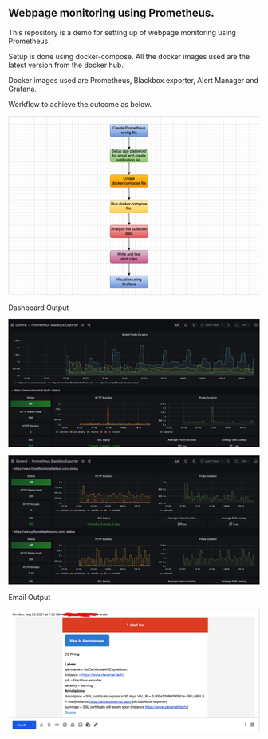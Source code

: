 ## Webpage monitoring using Prometheus.

This repository is a demo for setting up of webpage monitoring using Prometheus.

Setup is done using docker-compose. All the docker images used are the latest version from the docker hub.

Docker images used are Prometheus, Blackbox exporter, Alert Manager and Grafana.

Workflow to achieve the outcome as below.

![Workflow](https://github.com/swapnil-sarda/prometheus/blob/10c542a05b97683ae344be62025e1a7fc63d7625/Images/Workflow.png)

Dashboard Output

![Dashboard_Output_1](https://github.com/swapnil-sarda/prometheus/blob/43076c5625fb104a03600a37f3d589b33a2cced3/Images/Grafana_Ouput_1.png)

![Dashboard_Output_2](https://github.com/swapnil-sarda/prometheus/blob/df20701e229199516f8eedc87108eb76a6693345/Images/Grafana_Output_2.png)


Email Output

![Email_Output](https://github.com/swapnil-sarda/prometheus/blob/df20701e229199516f8eedc87108eb76a6693345/Images/Email_Alert_Output.png)
